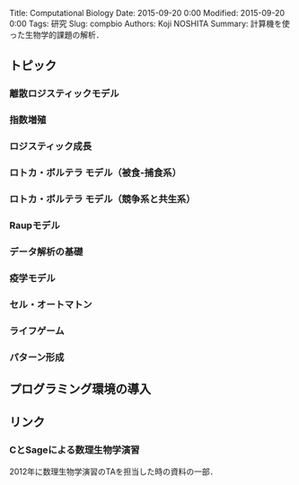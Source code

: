 Title: Computational Biology
Date: 2015-09-20 0:00
Modified: 2015-09-20 0:00
Tags: 研究
Slug: compbio
Authors: Koji NOSHITA
Summary: 計算機を使った生物学的課題の解析．

## トピック

### 離散ロジスティックモデル

### 指数増殖

### ロジスティック成長

### ロトカ・ボルテラ モデル（被食-捕食系）

### ロトカ・ボルテラ モデル（競争系と共生系）

### Raupモデル

### データ解析の基礎

### 疫学モデル

### セル・オートマトン

### ライフゲーム

### パターン形成






## プログラミング環境の導入




## リンク
### CとSageによる数理生物学演習
2012年に数理生物学演習のTAを担当した時の資料の一部．

